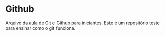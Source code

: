 # Github

Arquivo da aula de Git e Github para iniciantes.
Este é um repositório teste para ensinar como o git funciona. 